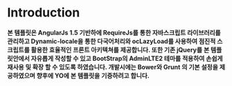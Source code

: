 Introduction
============
**본 템플릿은 AngularJs 1.5 기반하에 RequireJs를 통한 자바스크립트 라이브러리를 관리하고
Dynamic-locale을 통한 다국어처리와 ocLazyLoad를 사용하여 점진적 스크립트를 활용한
효율적인 프론트 아키텍쳐를 제공합니다. 또한 기존 jQuery를 본 템플릿안에서 자유롭게 작성할 수 있고
BootStrap의 AdminLTE2 테마를 적용하여 손쉽게 재사용 및 확장 할 수 있도록 하였습니다.
개발시에는 Bower와 Grunt 의 기본 설정을 제공하였으며 향후에 YO에 본 템플릿을 기증하려고 합니다.**